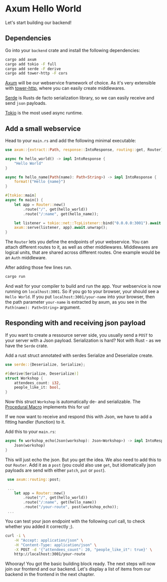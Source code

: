 # Axum Hello World

Let's start building our backend!

## Dependencies

Go into your `backend` crate and install the following dependencies:

```sh
cargo add axum
cargo add tokio -F full
cargo add serde -F derive
cargo add tower-http -F cors
```

[Axum](https://github.com/tokio-rs/axum) will be our webservice framework of choice. As it's very extensible with [tower-http](https://github.com/tower-rs/tower-http), where you can easily create middlewares.

[Serde](https://serde.rs/) is Rusts de facto serialization library, so we can easily receive and send `json` payloads.

[Tokio](https://tokio.rs/) is the most used async runtime.

## Add a small webservice

Head to your `main.rs` and add the following minimal executable:

```rust
use axum::{extract::Path, response::IntoResponse, routing::get, Router};

async fn hello_world() -> impl IntoResponse {
    "Hello World"
}

async fn hello_name(Path(name): Path<String>) -> impl IntoResponse {
    format!("Hello {name}")
}

#[tokio::main]
async fn main() {
    let app = Router::new()
        .route("/", get(hello_world))
        .route("/:name", get(hello_name));

    let listener = tokio::net::TcpListener::bind("0.0.0.0:3001").await.unwrap();
    axum::serve(listener, app).await.unwrap();
}
```

The `Router` lets you define the endpoints of your webservice. You can attach different routes to it, as well as other middlewares.
Middlewares are logical units, that are shared across different routes. One example would be an `Auth` middleware.

After adding those few lines run.

```rust
cargo run
```

And wait for your compiler to build and run the app. Your webservice is now running on `localhost:3001`. So if you go to your browser, your should see a `Hello World`.
If you put `localhost:3001/your-name` into your browser, then the path parameter `your-name` is extracted by axum, as you see in the `Path(name): Path<String>` argument.

## Responding with and receiving json payload

If you want to create a ressource server side, you usually send a `POST` to your server with a Json payload.
Serialization is hard? Not with Rust - as we have the `Serde` crate.

Add a rust struct annotated with serdes Serialize and Deserialize create.

```rust
use serde::{Deserialize, Serialize};

#[derive(Serialize, Deserialize)]
struct Workshop {
    attendees_count: i32,
    people_like_it: bool,
}
```

Now this struct `Workshop` is automatically de- and serializable. The [Procedural Macro](https://doc.rust-lang.org/reference/procedural-macros.html) implements this for us!


If we now want to receive and respond this with Json, we have to add a fitting handler (function) to it.

Add this to your `main.rs`:

```rust
async fn workshop_echo(Json(workshop): Json<Workshop>) -> impl IntoResponse {
    Json(workshop)
}
```

This will just echo the json. But you get the idea. We also need to add this to our `Router`.
Add it as a `post` (you could also use `get`, but idiomatically json payloads are send with either `patch`, `put` or `post`).

```rust
 use axum::routing::post;

 ...
    let app = Router::new()
        .route("/", get(hello_world))
        .route("/:name", get(hello_name))
        .route("/your-route", post(workshop_echo));
 ...
```

You can test your json endpoint with the following curl call, to check whether you added it correctly ;).

```sh
curl -i \
    -H "Accept: application/json" \
    -H "Content-Type: application/json" \
    -X POST -d '{"attendees_count": 20, "people_like_it": true}' \
    http://localhost:3001/your-route
```

Whooray! You got the basic building block ready. The next steps will now join our frontend and our backend. Let's 
display a list of items from our backend in the frontend in the next chapter.

